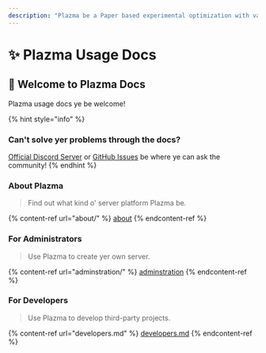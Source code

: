 ```yaml
---
description: "Plazma be a Paper based experimental optimization with various game mechanism customization feature added Minecraft: Java Edition fer open source server platform."
---
```


# ✨ Plazma Usage Docs

## 👋 Welcome to Plazma Docs

Plazma usage docs ye be welcome!

{% hint style="info" %}

### Can't solve yer problems through the docs?

[Official Discord Server](https://discord.gg/MmfC52K8A8) or [GitHub Issues](https://github.com/PlazmaMC/PlazmaBukkit/issues) be where ye can ask the community!
{% endhint %}

### About Plazma

> Find out what kind o' server platform Plazma be.

{% content-ref url="about/" %}
[about](about/)
{% endcontent-ref %}

### For Administrators

> Use Plazma to create yer own server.

{% content-ref url="adminstration/" %}
[adminstration](adminstration/)
{% endcontent-ref %}

### For Developers

> Use Plazma to develop third-party projects.

{% content-ref url="developers.md" %}
[developers.md](developers.md)
{% endcontent-ref %}

